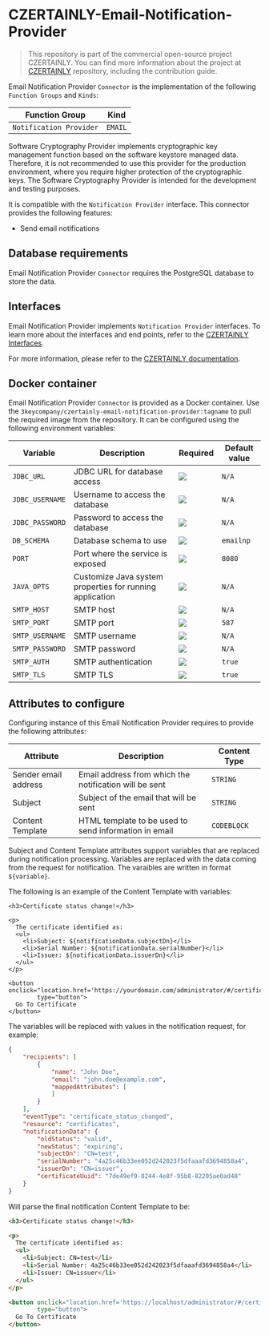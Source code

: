 # CZERTAINLY-Email-Notification-Provider

> This repository is part of the commercial open-source project CZERTAINLY. You can find more information about the project at [CZERTAINLY](https://github.com/3KeyCompany/CZERTAINLY) repository, including the contribution guide.

Email Notification Provider `Connector` is the implementation of the following `Function Groups` and `Kinds`:

| Function Group          | Kind    |
|-------------------------|---------|
| `Notification Provider` | `EMAIL` |

Software Cryptography Provider implements cryptographic key management function based on the software keystore managed data. Therefore, it is not recommended to use this provider for the production environment, where you require higher protection of the cryptographic keys. The Software Cryptography Provider is intended for the development and testing purposes.

It is compatible with the `Notification Provider` interface. This connector provides the following features:
- Send email notifications

## Database requirements

Email Notification Provider `Connector` requires the PostgreSQL database to store the data.

## Interfaces

Email Notification Provider implements `Notification Provider` interfaces. To learn more about the interfaces and end points, refer to the [CZERTAINLY Interfaces](https://github.com/3KeyCompany/CZERTAINLY-Interfaces).

For more information, please refer to the [CZERTAINLY documentation](https://docs.czertainly.com).

## Docker container

Email Notification Provider `Connector` is provided as a Docker container. Use the `3keycompany/czertainly-email-notification-provider:tagname` to pull the required image from the repository. It can be configured using the following environment variables:

| Variable        | Description                                              | Required                                           | Default value |
|-----------------|----------------------------------------------------------|----------------------------------------------------|---------------|
| `JDBC_URL`      | JDBC URL for database access                             | ![](https://img.shields.io/badge/-YES-success.svg) | `N/A`         |
| `JDBC_USERNAME` | Username to access the database                          | ![](https://img.shields.io/badge/-YES-success.svg) | `N/A`         |
| `JDBC_PASSWORD` | Password to access the database                          | ![](https://img.shields.io/badge/-YES-success.svg) | `N/A`         |
| `DB_SCHEMA`     | Database schema to use                                   | ![](https://img.shields.io/badge/-NO-red.svg)      | `emailnp`     |
| `PORT`          | Port where the service is exposed                        | ![](https://img.shields.io/badge/-NO-red.svg)      | `8080`        |
| `JAVA_OPTS`     | Customize Java system properties for running application | ![](https://img.shields.io/badge/-NO-red.svg)      | `N/A`         |
| `SMTP_HOST`     | SMTP host                                                | ![](https://img.shields.io/badge/-YES-success.svg) | `N/A`         |
| `SMTP_PORT`     | SMTP port                                                | ![](https://img.shields.io/badge/-NO-red.svg)      | `587`         |
| `SMTP_USERNAME` | SMTP username                                            | ![](https://img.shields.io/badge/-NO-red.svg)      | `N/A`         |
| `SMTP_PASSWORD` | SMTP password                                            | ![](https://img.shields.io/badge/-NO-red.svg)      | `N/A`         |
| `SMTP_AUTH`     | SMTP authentication                                      | ![](https://img.shields.io/badge/-NO-red.svg)      | `true`        |
| `SMTP_TLS`      | SMTP TLS                                                 | ![](https://img.shields.io/badge/-NO-red.svg)      | `true`        |

## Attributes to configure

Configuring instance of this Email Notification Provider requires to provide the following attributes:

| Attribute            | Description                                            | Content Type |
|----------------------|--------------------------------------------------------|--------------|
| Sender email address | Email address from which the notification will be sent | `STRING`     |
| Subject              | Subject of the email that will be sent                 | `STRING`     |
| Content Template     | HTML template to be used to send information in email  | `CODEBLOCK`  |

Subject and Content Template attributes support variables that are replaced during notification processing. Variables are replaced with the data coming from the request for notification.
The varaibles are written in format `${variable}`.

The following is an example of the Content Template with variables:
```htlm
<h3>Certificate status change!</h3>

<p>
  The certificate identified as:
  <ul>
    <li>Subject: ${notificationData.subjectDn}</li>
    <li>Serial Number: ${notificationData.serialNumber}</li>
    <li>Issuer: ${notificationData.issuerDn}</li>
  </ul>
</p>

<button onclick="location.href='https://yourdomain.com/administrator/#/certificates/detail/${notificationData.certificateUuid}'"
        type="button">
  Go To Certificate
</button>
```

The variables will be replaced with values in the notification request, for example:
```json
{
    "recipients": [
        {
            "name": "John Doe",
            "email": "john.doe@example.com",
            "mappedAttributes": [
            ]
        }
    ],
    "eventType": "certificate_status_changed",
    "resource": "certificates",
    "notificationData": {
        "oldStatus": "valid",
        "newStatus": "expiring",
        "subjectDn": "CN=test",
        "serialNumber": "4a25c46b33ee052d242023f5dfaaafd3694858a4",
        "issuerDn": "CN=issuer",
        "certificateUuid": "7de49ef9-8244-4e8f-95b8-82205ae0ad48"
    }
}
```

Will parse the final notification Content Template to be:
```html
<h3>Certificate status change!</h3>

<p>
  The certificate identified as:
  <ul>
    <li>Subject: CN=test</li>
    <li>Serial Number: 4a25c46b33ee052d242023f5dfaaafd3694858a4</li>
    <li>Issuer: CN=issuer</li>
  </ul>
</p>

<button onclick="location.href='https://localhost/administrator/#/certificates/detail/7de49ef9-8244-4e8f-95b8-82205ae0ad48'"
        type="button">
  Go To Certificate
</button>
```
